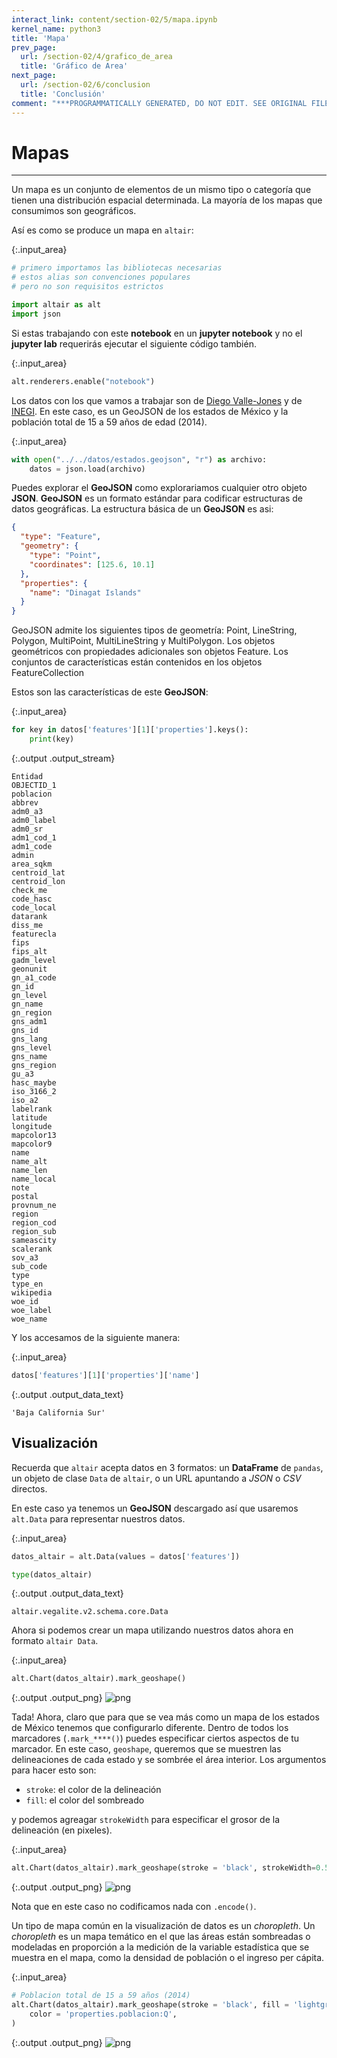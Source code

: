 ```yaml
---
interact_link: content/section-02/5/mapa.ipynb
kernel_name: python3
title: 'Mapa'
prev_page:
  url: /section-02/4/grafico_de_area
  title: 'Gráfico de Area'
next_page:
  url: /section-02/6/conclusion
  title: 'Conclusión'
comment: "***PROGRAMMATICALLY GENERATED, DO NOT EDIT. SEE ORIGINAL FILES IN /content***"
---
```


# Mapas

***
Un mapa es un conjunto de elementos de un mismo tipo o categoría que tienen una distribución espacial determinada. La mayoría de los mapas que consumimos son geográficos.


Así es como se produce un mapa en `altair`:



{:.input_area}
```python
# primero importamos las bibliotecas necesarias
# estos alias son convenciones populares
# pero no son requisitos estrictos

import altair as alt
import json
```


Si estas trabajando con este __notebook__ en un __jupyter notebook__ y no el __jupyter lab__ requerirás ejecutar el siguiente código también.



{:.input_area}
```python
alt.renderers.enable("notebook")
```


Los datos con los que vamos a trabajar son de [Diego Valle-Jones](https://diegovalle.net) y de [INEGI](http://www.beta.inegi.org.mx/app/estatal/#grafica). En este caso, es un GeoJSON de los estados de México y la población total de 15 a 59 años de edad (2014).



{:.input_area}
```python
with open("../../datos/estados.geojson", "r") as archivo:
    datos = json.load(archivo)
```


Puedes explorar el __GeoJSON__ como explorariamos cualquier otro objeto __JSON__. __GeoJSON__ es un formato estándar para codificar estructuras de datos geográficas. La estructura básica de un __GeoJSON__ es asi: <br>

```json
{
  "type": "Feature",
  "geometry": {
    "type": "Point",
    "coordinates": [125.6, 10.1]
  },
  "properties": {
    "name": "Dinagat Islands"
  }
}
```

GeoJSON admite los siguientes tipos de geometría: Point, LineString, Polygon, MultiPoint, MultiLineString y MultiPolygon. Los objetos geométricos con propiedades adicionales son objetos Feature. Los conjuntos de características están contenidos en los objetos FeatureCollection


Estos son las características de este __GeoJSON__:



{:.input_area}
```python
for key in datos['features'][1]['properties'].keys():
    print(key)
```


{:.output .output_stream}
```
Entidad
OBJECTID_1
poblacion
abbrev
adm0_a3
adm0_label
adm0_sr
adm1_cod_1
adm1_code
admin
area_sqkm
centroid_lat
centroid_lon
check_me
code_hasc
code_local
datarank
diss_me
featurecla
fips
fips_alt
gadm_level
geonunit
gn_a1_code
gn_id
gn_level
gn_name
gn_region
gns_adm1
gns_id
gns_lang
gns_level
gns_name
gns_region
gu_a3
hasc_maybe
iso_3166_2
iso_a2
labelrank
latitude
longitude
mapcolor13
mapcolor9
name
name_alt
name_len
name_local
note
postal
provnum_ne
region
region_cod
region_sub
sameascity
scalerank
sov_a3
sub_code
type
type_en
wikipedia
woe_id
woe_label
woe_name

```

Y los accesamos de la siguiente manera: 



{:.input_area}
```python
datos['features'][1]['properties']['name']
```





{:.output .output_data_text}
```
'Baja California Sur'
```



## Visualización

Recuerda que `altair` acepta datos en 3 formatos: un __DataFrame__ de `pandas`, un objeto de clase `Data` de `altair`, o un URL apuntando a _JSON_ o _CSV_ directos.

En este caso ya tenemos un __GeoJSON__ descargado así que usaremos `alt.Data` para representar nuestros datos.



{:.input_area}
```python
datos_altair = alt.Data(values = datos['features'])

type(datos_altair)
```





{:.output .output_data_text}
```
altair.vegalite.v2.schema.core.Data
```



Ahora si podemos crear un mapa utilizando nuestros datos ahora en formato `altair Data`.



{:.input_area}
```python
alt.Chart(datos_altair).mark_geoshape()
```





{:.output .output_png}
![png](../../images/section-02/5/mapa_14_0.png)




Tada! Ahora, claro que para que se vea más como un mapa de los estados de México tenemos que configurarlo diferente. Dentro de todos los marcadores (`.mark_****()`) puedes especificar ciertos aspectos de tu marcador. En este caso, `geoshape`, queremos que se muestren las delineaciones de cada estado y se sombrée el área interior. Los argumentos para hacer esto son:
* `stroke`: el color de la delineación
* `fill`: el color del sombreado

y podemos agreagar `strokeWidth` para especificar el grosor de la delineación (en pixeles).



{:.input_area}
```python
alt.Chart(datos_altair).mark_geoshape(stroke = 'black', strokeWidth=0.5, fill = 'lightgray')
```





{:.output .output_png}
![png](../../images/section-02/5/mapa_16_0.png)




Nota que en este caso no codificamos nada con `.encode()`. 

Un tipo de mapa común en la visualización de datos es un _choropleth_. Un _choropleth_ es un mapa temático en el que las áreas están sombreadas o modeladas en proporción a la medición de la variable estadística que se muestra en el mapa, como la densidad de población o el ingreso per cápita.



{:.input_area}
```python
# Poblacion total de 15 a 59 años (2014)
alt.Chart(datos_altair).mark_geoshape(stroke = 'black', fill = 'lightgray', strokeWidth=0.5).encode(
    color = 'properties.poblacion:Q',
)
```





{:.output .output_png}
![png](../../images/section-02/5/mapa_19_0.png)



